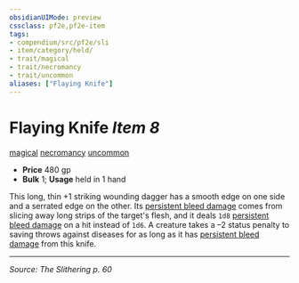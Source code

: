 ```yaml
---
obsidianUIMode: preview
cssclass: pf2e,pf2e-item
tags:
- compendium/src/pf2e/sli
- item/category/held/
- trait/magical
- trait/necromancy
- trait/uncommon
aliases: ["Flaying Knife"]
---
```

# Flaying Knife *Item 8*  
[magical](rules/traits/magical.md "Magical Item Trait")  [necromancy](rules/traits/necromancy.md "Necromancy School Trait")  [uncommon](rules/traits/uncommon.md "Uncommon Rarity Trait")  

- **Price** 480 gp
- **Bulk** 1; **Usage** held in 1 hand

This long, thin +1 striking wounding dagger has a smooth edge on one side and a serrated edge on the other. Its [persistent bleed damage](rules/conditions.md#Persistent%20Damage) comes from slicing away long strips of the target's flesh, and it deals `1d8` [persistent bleed damage](rules/conditions.md#Persistent%20Damage) on a hit instead of `1d6`. A creature takes a –2 status penalty to saving throws against diseases for as long as it has [persistent bleed damage](rules/conditions.md#Persistent%20Damage) from this knife.


---
*Source: The Slithering p. 60*